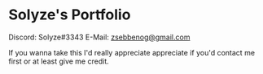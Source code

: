 # Solyze's Portfolio
Discord: Solyze#3343 
E-Mail: zsebbenog@gmail.com

If you wanna take this I'd really appreciate appreciate if you'd contact me first or at least give me credit.
